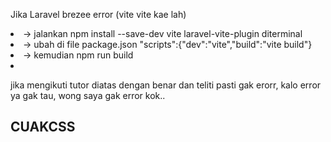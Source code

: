 
Jika Laravel brezee error (vite vite kae lah)

<li>-> jalankan npm install --save-dev vite laravel-vite-plugin diterminal</li>
<li>-> ubah di file package.json "scripts":{"dev":"vite","build":"vite build"}</li> 
<li>-> kemudian npm run build<li>

jika mengikuti tutor diatas dengan benar dan teliti pasti gak erorr, kalo error ya gak tau, wong saya gak error kok.. <h2>CUAKCSS<h2>
